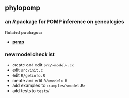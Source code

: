 ## **phylopomp**

### an *R* package for POMP inference on genealogies

Related packages:

- [**pomp**](https://kingaa.github.io/pomp/)

### new model checklist

- create and edit `src/<model>.cc`
- edit `src/init.c`
- edit `R/getinfo.R`
- create and edit `R/<model>.R`
- add examples to `examples/<model.R>`
- add tests to `tests/`
